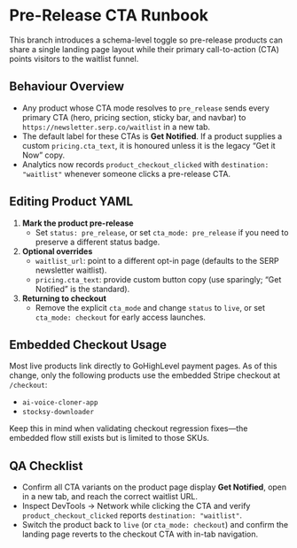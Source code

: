 # Pre-Release CTA Runbook

This branch introduces a schema-level toggle so pre-release products can share a single landing page layout while their primary call-to-action (CTA) points visitors to the waitlist funnel.

## Behaviour Overview

- Any product whose CTA mode resolves to `pre_release` sends every primary CTA (hero, pricing section, sticky bar, and navbar) to `https://newsletter.serp.co/waitlist` in a new tab.
- The default label for these CTAs is **Get Notified**. If a product supplies a custom `pricing.cta_text`, it is honoured unless it is the legacy “Get it Now” copy.
- Analytics now records `product_checkout_clicked` with `destination: "waitlist"` whenever someone clicks a pre-release CTA.

## Editing Product YAML

1. **Mark the product pre-release**
   - Set `status: pre_release`, or set `cta_mode: pre_release` if you need to preserve a different status badge.
2. **Optional overrides**
   - `waitlist_url`: point to a different opt-in page (defaults to the SERP newsletter waitlist).
   - `pricing.cta_text`: provide custom button copy (use sparingly; “Get Notified” is the standard).
3. **Returning to checkout**
   - Remove the explicit `cta_mode` and change `status` to `live`, or set `cta_mode: checkout` for early access launches.

## Embedded Checkout Usage

Most live products link directly to GoHighLevel payment pages. As of this change, only the following products use the embedded Stripe checkout at `/checkout`:

- `ai-voice-cloner-app`
- `stocksy-downloader`

Keep this in mind when validating checkout regression fixes—the embedded flow still exists but is limited to those SKUs.

## QA Checklist

- Confirm all CTA variants on the product page display **Get Notified**, open in a new tab, and reach the correct waitlist URL.
- Inspect DevTools → Network while clicking the CTA and verify `product_checkout_clicked` reports `destination: "waitlist"`.
- Switch the product back to `live` (or `cta_mode: checkout`) and confirm the landing page reverts to the checkout CTA with in-tab navigation.

